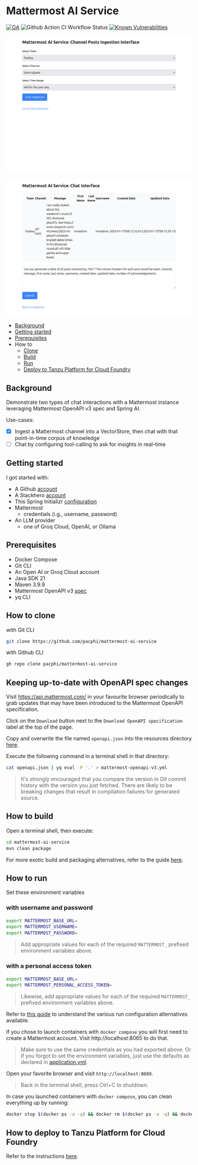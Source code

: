 # Mattermost AI Service

[![GA](https://img.shields.io/badge/Release-Alpha-darkred)](https://img.shields.io/badge/Release-Alpha-darkred) ![Github Action CI Workflow Status](https://github.com/pacphi/mattermost-ai-service/actions/workflows/ci.yml/badge.svg) [![Known Vulnerabilities](https://snyk.io/test/github/pacphi/mattermost-ai-service/badge.svg?style=plastic)](https://snyk.io/test/github/pacphi/mattermost-ai-service)

![Ingest](docs/ingest-ui.png)

![Chat](docs/chat-ui.png)


* [Background](#background)
* [Getting started](#getting-started)
* [Prerequisites](#prerequisites)
* How to
  * [Clone](#how-to-clone)
  * [Build](#how-to-build)
  * [Run](#how-to-run)
  * [Deploy to Tanzu Platform for Cloud Foundry](#how-to-deploy-to-tanzu-platform-for-cloud-foundry)

## Background

Demonstrate two types of chat interactions with a Mattermost instance leveraging Mattermost OpenAPI v3 spec and Spring AI.

Use-cases:

* [x] Ingest a Mattermost channel into a VectorStore, then chat with that point-in-time corpus of knowledge
* [ ] Chat by configuring tool-calling to ask for insights in real-time

## Getting started

I got started with:

* A Github [account](https://github.com/signup)
* A Stackhero [account](https://stackhero.io)
* This Spring Initializr [configuration](https://start.spring.io/#!type=maven-project&language=java&platformVersion=3.4.1&packaging=jar&jvmVersion=21&groupId=me.pacphi&artifactId=mattermost-ai-service&name=Mattermost%20AI%20Service&description=Demonstrate%20two%20types%20of%20chat%20interactions%20with%20a%20Mattermost%20instance%20leveraging%20Mattermost%20OpenAPI%20v3%20spec%20and%20Spring%20AI&packageName=me.pacphi.mattermost&dependencies=spring-ai-openai,web,configuration-processor,devtools,docker-compose)
* Mattermost 
  * credentials (i.g., username, password)
* An LLM provider
  * one of Groq Cloud, OpenAI, or Ollama

## Prerequisites

* Docker Compose
* Git CLI
* An Open AI or Groq Cloud account
* Java SDK 21
* Maven 3.9.9
* Mattermost OpenAPI v3 [spec](https://api.mattermost.com/v3/static/mattermost-openapi-v3.yaml)
* yq CLI

## How to clone

with Git CLI

```bash
git clone https://github.com/pacphi/mattermost-ai-service
```

with Github CLI

```bash
gh repo clone pacphi/mattermost-ai-service
```

## Keeping up-to-date with OpenAPI spec changes

Visit https://api.mattermost.com/ in your favourite browser periodically to grab updates that may have been introduced to the Mattermost OpenAPI specification.

Click on the `Download` button next to the `Download OpenAPI specification` label at the top of the page.

Copy and overwrite the file named `openapi.json` into the resources directory [here](src/main/resrouces/openapi).

Execute the following command in a terminal shell in that directory:

```bash
cat openapi.json | yq eval -P '.' > mattermost-openapi-v3.yml
```

> It's strongly encouraged that you compare the version in Git commit history with the version you just fetched.  There are likely to be breaking changes that result in compilation failures for generated source.

## How to build

Open a terminal shell, then execute:

```bash
cd mattermost-ai-service
mvn clean package
```

For more exotic build and packaging alternatives, refer to the guide [here](docs/BUILD.md).

## How to run

Set these environment variables

### with username and password

```bash
export MATTERMOST_BASE_URL=
export MATTERMOST_USERNAME=
export MATTERMOST_PASSWORD=
```

> Add appropriate values for each of the required `MATTERMOST_` prefixed environment variables above.

### with a personal access token

```bash
export MATTERMOST_BASE_URL=
export MATTERMOST_PERSONAL_ACCESS_TOKEN=
```

> Likewise, add appropriate values for each of the required `MATTERMOST_` prefixed environment variables above.

Refer to [this guide](docs/RUN.md) to understand the various run configuration alternatives available.

If you chose to launch containers with `docker compose` you will first need to create a Mattermost account.  Visit http://localhost:8065 to do that.

> Make sure to use the same credentials as you had exported above.  Or if you forgot to set the environment variables, just use the defaults as declared in [application.yml](src/main/resources/application.yml).

Open your favorite browser and visit `http://localhost:8080`.

> Back in the terminal shell, press Ctrl+C to shutdown.

In case you launched containers with `docker compose`, you can clean everything up by running:

```bash
docker stop $(docker ps -a -q) && docker rm $(docker ps -a -q) && docker volume rm $(docker volume ls -q)
```

## How to deploy to Tanzu Platform for Cloud Foundry

Refer to the instructions [here](docs/TP4CF.md).
